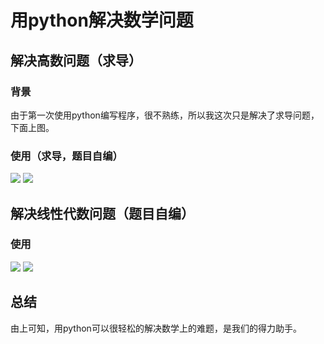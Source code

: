 # 用python解决数学问题
## 解决高数问题（求导）
### 背景
由于第一次使用python编写程序，很不熟练，所以我这次只是解决了求导问题，下面上图。
### 使用（求导，题目自编）
![](http://imgsrc.baidu.com/forum/pic/item/cd2730de9c82d1584b6b1af58d0a19d8bd3e42b3.jpg)
![](http://imgsrc.baidu.com/forum/pic/item/991b66dde71190ef1068de9bc31b9d16fcfa6095.jpg)
## 解决线性代数问题（题目自编）
### 使用
![](http://imgsrc.baidu.com/forum/pic/item/64de7436afc37931d2b9c56de6c4b74542a9114b.jpg)
![](http://imgsrc.baidu.com/forum/pic/item/6ea5c410b912c8fc6b23b589f1039245d7882154.jpg)
## 总结
由上可知，用python可以很轻松的解决数学上的难题，是我们的得力助手。
